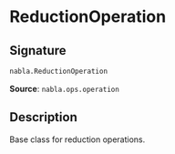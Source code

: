 # ReductionOperation

## Signature

```python
nabla.ReductionOperation
```

**Source**: `nabla.ops.operation`

## Description

Base class for reduction operations.
